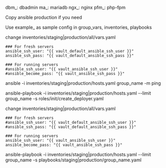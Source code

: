 dbm_: dbadmin
ma_: mariadb
ngx_: nginx
pfm_: php-fpm

Copy ansible production if you need

Use example_ as sample config in group_vars, inventories, playbooks

change inventories/staging|production/all/vars.yaml
```
### For fresh servers
ansible_ssh_user: "{{ vault_default_ansible_ssh_user }}"
ansible_ssh_pass: "{{ vault_default_ansible_ssh_pass }}"

### For running servers
#ansible_ssh_user: "{{ vault_ansible_ssh_user }}"
#ansible_become_pass: "{{ vault_ansible_ssh_pass }}"
```

ansible -i inventories/staging|production/hosts.yaml group_name -m ping

ansible-playbook -i inventories/staging|production/hosts.yaml --limit group_name -s roles/init/create_deployer.yaml

change inventories/staging|production/all/vars.yaml
```
### For fresh servers
#ansible_ssh_user: "{{ vault_default_ansible_ssh_user }}"
#ansible_ssh_pass: "{{ vault_default_ansible_ssh_pass }}"

### For running servers
ansible_ssh_user: "{{ vault_ansible_ssh_user }}"
ansible_become_pass: "{{ vault_ansible_ssh_pass }}"
```

ansible-playbook -i inventories/staging|production/hosts.yaml --limit group_name -s playbooks/staging|production/group_name.yaml
